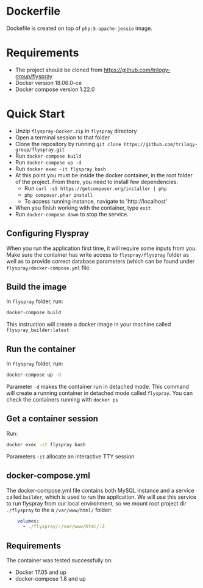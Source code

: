 # Dockerfile

Dockefile is created on top of `php:5-apache-jessie` image.

# Requirements
- The project should be cloned from https://github.com/trilogy-group/flyspray
- Docker version 18.06.0-ce
- Docker compose version 1.22.0

# Quick Start

- Unzip `flyspray-Docker.zip` in `flyspray` directory
- Open a terminal session to that folder
- Clone the repository by running `git clone https://github.com/trilogy-group/flyspray.git`
- Run `docker-compose build`
- Run `docker-compose up -d`
- Run `docker exec -it flyspray bash`
- At this point you must be inside the docker container, in the root folder of the project. From there, you need to install few dependencies:
	- Run `curl -sS https://getcomposer.org/installer | php` 
	- `php composer.phar install`
	- To access running instance, navigate to 'http://localhost'
- When you finish working with the container, type `exit`
- Run `docker-compose down` to stop the service.

## Configuring Flyspray
When you run the application first time, it will require some inputs from you. Make sure the container has write access to `flyspray/flyspray` folder as well as to provide correct database parameters (which can be found under `flyspray/docker-compose.yml` file. 

## Build the image

In `flyspray` folder, run:

```bash
docker-compose build
```

This instruction will create a docker image in your machine called `flyspray_builder:latest`

## Run the container

In `flyspray` folder, run:

```bash
docker-compose up -d
```

Parameter `-d` makes the container run in detached mode.
This command will create a running container in detached mode called `flyspray`.
You can check the containers running with `docker ps`

## Get a container session

Run:

```bash
docker exec -it flyspray bash
```

Parameters `-it` allocate an interactive TTY session

## docker-compose.yml

The docker-compose.yml file contains both MySQL instance and a service called `builder`, which is used to run the application. 
We will use this service to run flyspray from our local environment, so we mount root project dir `./flyspray` to the a `/var/www/html/` folder:

```yaml
    volumes:
      - ./flyspray/:/var/www/html/:Z
```

## Requirements
The container was tested successfully on:
- Docker 17.05 and up
- docker-compose 1.8 and up

